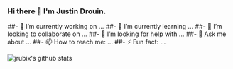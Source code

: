 ### Hi there 👋 I'm Justin Drouin.
##- 🔭 I’m currently working on ...
##- 🌱 I’m currently learning ...
##- 👯 I’m looking to collaborate on ...
##- 🤔 I’m looking for help with ...
##- 💬 Ask me about ...
##- 📫 How to reach me: ...
##- ⚡ Fun fact: ...

<img
align="left"
alt="jrubix's github stats"
src="https://github-readme-stats.vercel.app/api?username=jrubix&show_icons=true&hide_border=true"
/>
